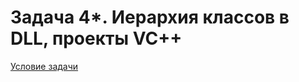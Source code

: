 # Задача 4*. Иерархия классов в DLL, проекты VC++
[Условие задачи](https://github.com/netology-code/cppm-homeworks/tree/main/11/04)